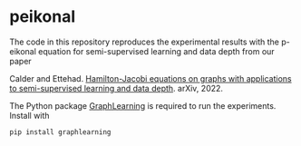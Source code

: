# peikonal

The code in this repository reproduces the experimental results with the p-eikonal equation for semi-supervised learning and data depth from our paper 

Calder and Ettehad. [Hamilton-Jacobi equations on graphs with applications to semi-supervised learning and data depth](https://arxiv.org/abs/2202.08789). arXiv, 2022.

The Python package [GraphLearning](https://github.com/jwcalder/GraphLearning) is required to run the experiments. Install with
```
pip install graphlearning
```
